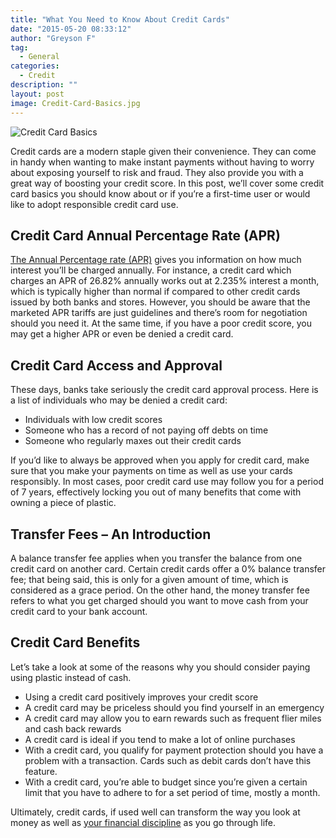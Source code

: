 ```yaml
---
title: "What You Need to Know About Credit Cards"
date: "2015-05-20 08:33:12"
author: "Greyson F"
tag:
  - General
categories:
  - Credit
description: ""
layout: post
image: Credit-Card-Basics.jpg
---
```


![Credit Card Basics](http://mt2.wpengine.com/wp-content/uploads/2015/03/Credit-Card-Basics-1024x560.jpg)

Credit cards are a modern staple given their convenience. They can come in handy when wanting to make instant payments without having to worry about exposing yourself to risk and fraud. They also provide you with a great way of boosting your credit score. In this post, we’ll cover some credit card basics you should know about or if you’re a first-time user or would like to adopt responsible credit card use.

## Credit Card Annual Percentage Rate (APR)

[The Annual Percentage rate (APR)](http://www.mybanktracker.com/credit-cards/basics/How-Is-Interest-Calculated/106354) gives you information on how much interest you’ll be charged annually. For instance, a credit card which charges an APR of 26.82% annually works out at 2.235% interest a month, which is typically higher than normal if compared to other credit cards issued by both banks and stores. However, you should be aware that the marketed APR tariffs are just guidelines and there’s room for negotiation should you need it. At the same time, if you have a poor credit score, you may get a higher APR or even be denied a credit card.

## Credit Card Access and Approval

These days, banks take seriously the credit card approval process. Here is a list of individuals who may be denied a credit card:

- Individuals with low credit scores
- Someone who has a record of not paying off debts on time
- Someone who regularly maxes out their credit cards

If you’d like to always be approved when you apply for credit card, make sure that you make your payments on time as well as use your cards responsibly. In most cases, poor credit card use may follow you for a period of 7 years, effectively locking you out of many benefits that come with owning a piece of plastic.

## Transfer Fees – An Introduction

A balance transfer fee applies when you transfer the balance from one credit card on another card. Certain credit cards offer a 0% balance transfer fee; that being said, this is only for a given amount of time, which is considered as a grace period. On the other hand, the money transfer fee refers to what you get charged should you want to move cash from your credit card to your bank account.

## Credit Card Benefits

Let’s take a look at some of the reasons why you should consider paying using plastic instead of cash.

- Using a credit card positively improves your credit score
- A credit card may be priceless should you find yourself in an emergency
- A credit card may allow you to earn rewards such as frequent flier miles and cash back rewards
- A credit card is ideal if you tend to make a lot of online purchases
- With a credit card, you qualify for payment protection should you have a problem with a transaction. Cards such as debit cards don’t have this feature.
- With a credit card, you’re able to budget since you’re given a certain limit that you have to adhere to for a set period of time, mostly a month.

Ultimately, credit cards, if used well can transform the way you look at money as well as [your financial discipline](http://www.kiplinger.com/article/investing/T031-C023-S001-use-willpower-to-your-financial-advantage.html) as you go through life.

